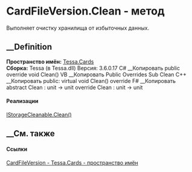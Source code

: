# CardFileVersion.Clean - метод
Выполняет очистку хранилища от избыточных данных.
##  __Definition
 **Пространство имён:** [Tessa.Cards](N_Tessa_Cards.htm)  
 **Сборка:** Tessa (в Tessa.dll) Версия: 3.6.0.17
C# __Копировать
     public override void Clean()
VB __Копировать
     Public Overrides Sub Clean
C++ __Копировать
     public:
    virtual void Clean() override
F# __Копировать
     abstract Clean : unit -> unit 
    override Clean : unit -> unit 
#### Реализации
[IStorageCleanable.Clean()](M_Tessa_Platform_Storage_IStorageCleanable_Clean.htm)  
##  __См. также
#### Ссылки
[CardFileVersion - ](T_Tessa_Cards_CardFileVersion.htm)
[Tessa.Cards - пространство имён](N_Tessa_Cards.htm)

